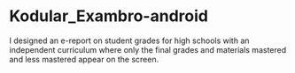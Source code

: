# Kodular_Exambro-android
I designed an e-report on student grades for high schools with an independent curriculum where only the final grades and materials mastered and less mastered appear on the screen.
